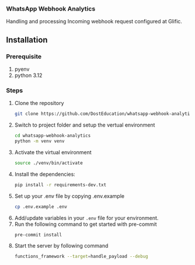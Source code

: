 ### WhatsApp Webhook Analytics

Handling and processing Incoming webhook request configured at Glific.

## Installation

### Prerequisite
1. pyenv
2. python 3.12

### Steps
1. Clone the repository
    ```sh
    git clone https://github.com/DostEducation/whatsapp-webhook-analytics.git
    ```
2. Switch to project folder and setup the vertual environment
    ```sh
    cd whatsapp-webhook-analytics
    python -m venv venv
    ```
3. Activate the virtual environment
    ```sh
    source ./venv/bin/activate
    ```
4. Install the dependencies:
    ```sh
    pip install -r requirements-dev.txt
    ```
5. Set up your .env file by copying .env.example
    ```sh
    cp .env.example .env
    ```
6. Add/update variables in your `.env` file for your environment.
7. Run the following command to get started with pre-commit
    ```sh
    pre-commit install
    ```
8. Start the server by following command
    ```sh
    functions_framework --target=handle_payload --debug
    ```
